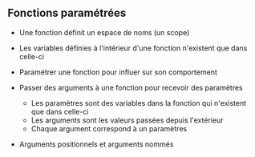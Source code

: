 ## Fonctions paramétrées

* Une fonction définit un espace de noms (un scope)
* Les variables définies à l'intérieur d'une fonction n'existent que dans celle-ci

* Paramétrer une fonction pour influer sur son comportement
* Passer des arguments à une fonction pour recevoir des paramètres
    * Les paramètres sont des variables dans la fonction qui n'existent que dans celle-ci
    * Les arguments sont les valeurs passées depuis l'extérieur
    * Chaque argument correspond à un paramètres

* Arguments positionnels et arguments nommés
